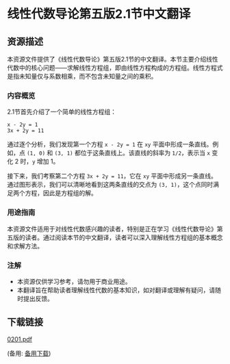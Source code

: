 # 线性代数导论第五版2.1节中文翻译

## 资源描述

本资源文件提供了《线性代数导论》第五版2.1节的中文翻译。本节主要介绍线性代数中的核心问题——求解线性方程组，即由线性方程构成的方程组。线性方程式是指未知量仅与系数相乘，而不包含未知量之间的乘积。

### 内容概览

2.1节首先介绍了一个简单的线性方程组：

```
x - 2y = 1
3x + 2y = 11
```

通过逐个分析，我们发现第一个方程 `x - 2y = 1` 在 `xy` 平面中形成一条直线。例如，点 `(1, 0)` 和 `(3, 1)` 都位于这条直线上。该直线的斜率为 `1/2`，表示当 `x` 变化 2 时，`y` 增加 1。

接下来，我们考察第二个方程 `3x + 2y = 11`，它在 `xy` 平面中形成另一条直线。通过图形表示，我们可以清晰地看到这两条直线的交点为 `(3, 1)`，这个点同时满足两个方程，因此是方程组的解。

### 用途指南

本资源文件适用于对线性代数感兴趣的读者，特别是正在学习《线性代数导论》第五版的读者。通过阅读本节的中文翻译，读者可以深入理解线性方程组的基本概念和求解方法。

### 注解

- 本资源仅供学习参考，请勿用于商业用途。
- 本翻译旨在帮助读者理解线性代数的基本知识，如对翻译或理解有疑问，请随时提出反馈。

## 下载链接
[0201.pdf](https://pan.quark.cn/s/6bd28e312225) 

(备用: [备用下载](https://pan.baidu.com/s/1jV0zJ9jJq6U2XmjmqvfB3Q?pwd=1234))
